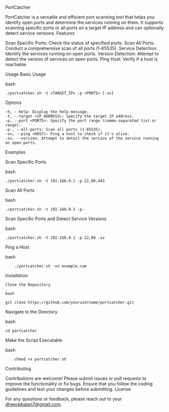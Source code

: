 PortCatcher

PortCatcher is a versatile and efficient port scanning tool that helps you identify open ports and determine the services running on them. It supports scanning specific ports or all ports on a target IP address and can optionally detect service versions.
Features

Scan Specific Ports: Check the status of specified ports.
Scan All Ports: Conduct a comprehensive scan of all ports (1-65535).
Service Detection: Identify the services running on open ports.
Version Detection: Attempt to detect the version of services on open ports.
Ping Host: Verify if a host is reachable.

Usage
Basic Usage

bash

	./portcatcher.sh -t <TARGET_IP> -p <PORTS> [-sv]

Options

    -h, --help: Display the help message.
    -t, --target <IP_ADDRESS>: Specify the target IP address.
    -p, --port <PORTS>: Specify the port range (comma-separated list or range).
    -p-, --all-ports: Scan all ports (1-65535).
    -sn, --ping <HOST>: Ping a host to check if it's alive.
    -sv, --version: Attempt to detect the version of the service running on open ports.

Examples

Scan Specific Ports

bash

	./portcatcher.sh -t 192.168.0.1 -p 22,80,443

Scan All Ports

bash

	./portcatcher.sh -t 192.168.0.1 -p-

Scan Specific Ports and Detect Service Versions

bash

	./portcatcher.sh -t 192.168.0.1 -p 22,80 -sv

Ping a Host

bash

    	./portcatcher.sh -sn example.com

Installation

    Clone the Repository

    bash

	git clone https://github.com/yourusername/portcatcher.git

Navigate to the Directory

bash

	cd portcatcher

Make the Script Executable

bash

    	chmod +x portcatcher.sh

Contributing

Contributions are welcome! Please submit issues or pull requests to improve the functionality or fix bugs. Ensure that you follow the coding guidelines and test your changes before submitting.
License



For any questions or feedback, please reach out to your dheerajbalan7@gmail.com.
